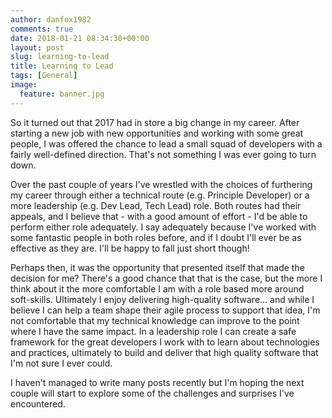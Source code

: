 ```yaml
---
author: danfox1982
comments: true
date: 2018-01-21 08:34:30+00:00
layout: post
slug: learning-to-lead
title: Learning to Lead
tags: [General]
image:
  feature: banner.jpg
---
```


So it turned out that 2017 had in store a big change in my career.  After starting a new job with new opportunities and working with some great people, I was offered the chance to lead a small squad of developers with a fairly well-defined direction.  That's not something I was ever going to turn down.

Over the past couple of years I've wrestled with the choices of furthering my career through either a technical route (e.g. Principle Developer) or a more leadership (e.g. Dev Lead, Tech Lead) role.  Both routes had their appeals, and I believe that - with a good amount of effort - I'd be able to perform either role adequately.  I say adequately because I've worked with some fantastic people in both roles before, and if I doubt I'll ever be as effective as they are.  I'll be happy to fall just short though!

Perhaps then, it was the opportunity that presented itself that made the decision for me?  There's a good chance that that is the case, but the more I think about it the more comfortable I am with a role based more around soft-skills.  Ultimately I enjoy delivering high-quality software... and while I believe I can help a team shape their agile process to support that idea, I'm not comfortable that my technical knowledge can improve to the point where I have the same impact.  In a leadership role I can create a safe framework for the great developers I work with to learn about technologies and practices, ultimately to build and deliver that high quality software that I'm not sure I ever could.

I haven't managed to write many posts recently but I'm hoping the next couple will start to explore some of the challenges and surprises I've encountered.